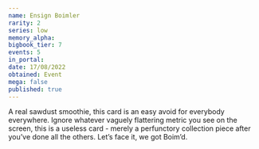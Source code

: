 ```yaml
---
name: Ensign Boimler
rarity: 2
series: low
memory_alpha:
bigbook_tier: 7
events: 5
in_portal:
date: 17/08/2022
obtained: Event
mega: false
published: true
---
```


A real sawdust smoothie, this card is an easy avoid for everybody everywhere. Ignore whatever vaguely flattering metric you see on the screen, this is a useless card - merely a perfunctory collection piece after you’ve done all the others. Let’s face it, we got Boim’d.

